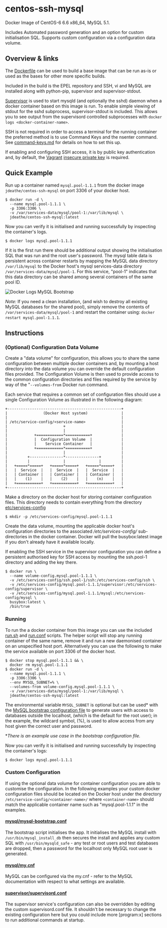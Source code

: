 centos-ssh-mysql
================

Docker Image of CentOS-6 6.6 x86_64, MySQL 5.1.

Includes Automated password generation and an option for custom initialisation SQL. Supports custom configuration via a configuration data volume.

## Overview & links

The [Dockerfile](https://github.com/jdeathe/centos-ssh-mysql/blob/centos-6/Dockerfile) can be used to build a base image that can be run as-is or used as the bases for other more specific builds.

Included in the build is the EPEL repository and SSH, vi and MySQL are installed along with python-pip, supervisor and supervisor-stdout.

[Supervisor](http://supervisord.org/) is used to start mysqld (and optionally the sshd) daemon when a docker container based on this image is run. To enable simple viewing of stdout for the sshd subprocess, supervisor-stdout is included. This allows you to see output from the supervisord controlled subprocesses with `docker logs <docker-container-name>`.

SSH is not required in order to access a terminal for the running container the preferred method is to use Command Keys and the nsenter command. See [command-keys.md](https://github.com/jdeathe/centos-ssh-mysql/blob/centos-6/command-keys.md) for details on how to set this up.

If enabling and configuring SSH access, it is by public key authentication and, by default, the [Vagrant](http://www.vagrantup.com/) [insecure private key](https://github.com/mitchellh/vagrant/blob/master/keys/vagrant) is required.

## Quick Example

Run up a container named ```mysql.pool-1.1.1``` from the docker image ```jdeathe/centos-ssh-mysql``` on port 3306 of your docker host.

```
$ docker run -d \
  --name mysql.pool-1.1.1 \
  -p 3306:3306 \
  -v /var/services-data/mysql/pool-1:/var/lib/mysql \
  jdeathe/centos-ssh-mysql:latest
```

Now you can verify it is initialised and running successfully by inspecting the container's logs.

```
$ docker logs mysql.pool-1.1.1
```

If it is the first run there should be additional output showing the initialisation SQL that was run and the root user's password. The mysql table data is persistent across container restarts by mapping the MySQL data directory ```/var/lib/mysql``` to the Docker host's mysql services-data directory ```/var/services-data/mysql/pool-1```. For this service, "pool-1" indicates that this data directory can be shared among several containers of the same pool ID.

![Docker Logs MySQL Bootstrap](https://raw.github.com/jdeathe/centos-ssh-mysql/centos-6/images/docker-logs-mysql-bootstrap.png)

*Note:* If you need a clean installation, (and wish to destroy all existing MySQL databases for the shared pool), simply remove the contents of ```/var/services-data/mysql/pool-1``` and restart the container using: ```docker restart mysql.pool-1.1.1```.

## Instructions

### (Optional) Configuration Data Volume

Create a "data volume" for configuration, this allows you to share the same configuration between multiple docker containers and, by mounting a host directory into the data volume you can override the default configuration files provided. The Configuration Volume is then used to provide access to the common configuration directories and files required by the service by way of the "```--volumes-from``` Docker run command.

Each service that requires a common set of configuration files should use a single Configuration Volume as illustrated in the following diagram:

```
+---------------------------------------------------+
|                (Docker Host system)               |
|                                                   |
| /etc/service-config/<service-name>                |
|                         +                         |
|                         |                         |
|            +============*===========+             |
|            |  Configuration Volume  |             |
|            |    Service Container   |             |
|            +============*===========+             |
|                         |                         |
|         +---------------*---------------+         |
|         |               |               |         |
|   +=====*=====+   +=====*=====+   +=====*=====+   |
|   |  Service  |   |  Service  |   |  Service  |   |
|   | Container |   | Container |   | Container |   |
|   |    (1)    |   |    (2)    |   |    (n)    |   |
|   +===========+   +===========+   +===========+   |
+---------------------------------------------------+

```

Make a directory on the docker host for storing container configuration files. This directory needs to contain everything from the directory [etc/services-config](https://github.com/jdeathe/centos-ssh-mysql/blob/centos-6/etc/services-config)

```
$ mkdir -p /etc/services-config/mysql.pool-1.1.1
```

Create the data volume, mounting the applicable docker host's configuration directories to the associated  */etc/services-config/* sub-directories in the docker container. Docker will pull the busybox:latest image if you don't already have it available locally.

If enabling the SSH service in the supervisor configuration you can define a persistent authorised key for SSH access by mounting the ssh.pool-1 directory and adding the key there.

```
$ docker run \
  --name volume-config.mysql.pool-1.1.1 \
  -v /etc/services-config/ssh.pool-1/ssh:/etc/services-config/ssh \
  -v /etc/services-config/mysql.pool-1.1.1/supervisor:/etc/services-config/supervisor \
  -v /etc/services-config/mysql.pool-1.1.1/mysql:/etc/services-config/mysql \
  busybox:latest \
  /bin/true
```

### Running

To run the a docker container from this image you can use the included [run.sh](https://github.com/jdeathe/centos-ssh-mysql/blob/centos-6/run.sh) and [run.conf](https://github.com/jdeathe/centos-ssh-mysql/blob/centos-6/run.conf) scripts. The helper script will stop any running container of the same name, remove it and run a new daemonised container on an unspecified host port. Alternatively you can use the following to make the service available on port 3306 of the docker host.

```
$ docker stop mysql.pool-1.1.1 && \
  docker rm mysql.pool-1.1.1
$ docker run -d \
  --name mysql.pool-1.1.1 \
  -p 3306:3306 \
  --env MYSQL_SUBNET=% \
  --volumes-from volume-config.mysql.pool-1.1.1 \
  -v /var/services-data/mysql/pool-1:/var/lib/mysql \
  jdeathe/centos-ssh-mysql:latest
```

The environmental variable ```MYSQL_SUBNET``` is optional but can be used\* with the [MySQL bootstrap configuration file](https://github.com/jdeathe/centos-ssh-mysql/blob/centos-6/etc/services-config/mysql/mysql-bootstrap.conf) to generate users with access to databases outside the localhost, (which is the default for the root user); in the example, the wildcard symbol, (%), is used to allow access from any host given the correct user and password.

\**There is an example use case in the bootstrap configuration file.*

Now you can verify it is initialised and running successfully by inspecting the container's logs:

```
$ docker logs mysql.pool-1.1.1
```

### Custom Configuration

If using the optional data volume for container configuration you are able to customise the configuration. In the following examples your custom docker configuration files should be located on the Docker host under the directory ```/etc/service-config/<container-name>/``` where ```<container-name>``` should match the applicable container name such as "mysql.pool-1.1.1" in the examples.

#### [mysql/mysql-bootstrap.conf](https://github.com/jdeathe/centos-ssh-mysql/blob/centos-6/etc/services-config/mysql/mysql-bootstrap.conf)

The bootstrap script initialises the app. It initialises the MySQL install with ```/usr/bin/mysql_install_db``` then secures the install and applies any custom SQL with ```/usr/bin/mysqld_safe``` - any test or root users and test databases are dropped, then a password for the localhost only MySQL root user is generated.

#### [mysql/my.cnf](https://github.com/jdeathe/centos-ssh-mysql/blob/centos-6/etc/services-config/mysql/my.cnf)

MySQL can be configured via the my.cnf - refer to the MySQL documentation with respect to what settings are available.

#### [supervisor/supervisord.conf](https://github.com/jdeathe/centos-ssh-mysql/blob/centos-6/etc/services-config/supervisor/supervisord.conf)

The supervisor service's configuration can also be overridden by editing the custom supervisord.conf file. It shouldn't be necessary to change the existing configuration here but you could include more [program:x] sections to run additional commands at startup.